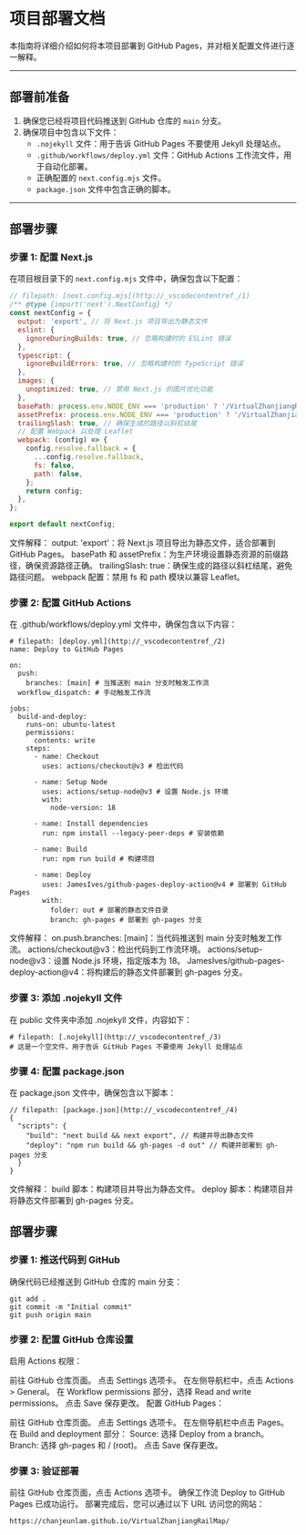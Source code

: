 # 项目部署文档

本指南将详细介绍如何将本项目部署到 GitHub Pages，并对相关配置文件进行逐一解释。

---

## 部署前准备

1. 确保您已经将项目代码推送到 GitHub 仓库的 `main` 分支。
2. 确保项目中包含以下文件：
   - `.nojekyll` 文件：用于告诉 GitHub Pages 不要使用 Jekyll 处理站点。
   - `.github/workflows/deploy.yml` 文件：GitHub Actions 工作流文件，用于自动化部署。
   - 正确配置的 `next.config.mjs` 文件。
   - `package.json` 文件中包含正确的脚本。

---

## 部署步骤

### 步骤 1: 配置 Next.js

在项目根目录下的 `next.config.mjs` 文件中，确保包含以下配置：

```javascript
// filepath: [next.config.mjs](http://_vscodecontentref_/1)
/** @type {import('next').NextConfig} */
const nextConfig = {
  output: 'export', // 将 Next.js 项目导出为静态文件
  eslint: {
    ignoreDuringBuilds: true, // 忽略构建时的 ESLint 错误
  },
  typescript: {
    ignoreBuildErrors: true, // 忽略构建时的 TypeScript 错误
  },
  images: {
    unoptimized: true, // 禁用 Next.js 的图片优化功能
  },
  basePath: process.env.NODE_ENV === 'production' ? '/VirtualZhanjiangRailMap' : '',
  assetPrefix: process.env.NODE_ENV === 'production' ? '/VirtualZhanjiangRailMap/' : '',
  trailingSlash: true, // 确保生成的路径以斜杠结尾
  // 配置 Webpack 以处理 Leaflet
  webpack: (config) => {
    config.resolve.fallback = { 
      ...config.resolve.fallback,
      fs: false,
      path: false,
    };
    return config;
  },
};

export default nextConfig;
```

文件解释：
output: 'export'：将 Next.js 项目导出为静态文件，适合部署到 GitHub Pages。
basePath 和 assetPrefix：为生产环境设置静态资源的前缀路径，确保资源路径正确。
trailingSlash: true：确保生成的路径以斜杠结尾，避免路径问题。
webpack 配置：禁用 fs 和 path 模块以兼容 Leaflet。

### 步骤 2: 配置 GitHub Actions
在 .github/workflows/deploy.yml 文件中，确保包含以下内容：

```
# filepath: [deploy.yml](http://_vscodecontentref_/2)
name: Deploy to GitHub Pages

on:
  push:
    branches: [main] # 当推送到 main 分支时触发工作流
  workflow_dispatch: # 手动触发工作流

jobs:
  build-and-deploy:
    runs-on: ubuntu-latest
    permissions:
      contents: write
    steps:
      - name: Checkout
        uses: actions/checkout@v3 # 检出代码
      
      - name: Setup Node
        uses: actions/setup-node@v3 # 设置 Node.js 环境
        with:
          node-version: 18
          
      - name: Install dependencies
        run: npm install --legacy-peer-deps # 安装依赖
        
      - name: Build
        run: npm run build # 构建项目
        
      - name: Deploy
        uses: JamesIves/github-pages-deploy-action@v4 # 部署到 GitHub Pages
        with:
          folder: out # 部署的静态文件目录
          branch: gh-pages # 部署到 gh-pages 分支
```

文件解释：
on.push.branches: [main]：当代码推送到 main 分支时触发工作流。
actions/checkout@v3：检出代码到工作流环境。
actions/setup-node@v3：设置 Node.js 环境，指定版本为 18。
JamesIves/github-pages-deploy-action@v4：将构建后的静态文件部署到 gh-pages 分支。


### 步骤 3: 添加 .nojekyll 文件
在 public 文件夹中添加 .nojekyll 文件，内容如下：

```
# filepath: [.nojekyll](http://_vscodecontentref_/3)
# 这是一个空文件，用于告诉 GitHub Pages 不要使用 Jekyll 处理站点
```


### 步骤 4: 配置 package.json
在 package.json 文件中，确保包含以下脚本：

```
// filepath: [package.json](http://_vscodecontentref_/4)
{
  "scripts": {
    "build": "next build && next export", // 构建并导出静态文件
    "deploy": "npm run build && gh-pages -d out" // 构建并部署到 gh-pages 分支
  }
}
```

文件解释：
build 脚本：构建项目并导出为静态文件。
deploy 脚本：构建项目并将静态文件部署到 gh-pages 分支。

## 部署步骤

### 步骤 1: 推送代码到 GitHub
确保代码已经推送到 GitHub 仓库的 main 分支：

```
git add .
git commit -m "Initial commit"
git push origin main
```

### 步骤 2: 配置 GitHub 仓库设置
启用 Actions 权限：

前往 GitHub 仓库页面。
点击 Settings 选项卡。
在左侧导航栏中，点击 Actions > General。
在 Workflow permissions 部分，选择 Read and write permissions。
点击 Save 保存更改。
配置 GitHub Pages：

前往 GitHub 仓库页面。
点击 Settings 选项卡。
在左侧导航栏中点击 Pages。
在 Build and deployment 部分：
Source: 选择 Deploy from a branch。
Branch: 选择 gh-pages 和 / (root)。
点击 Save 保存更改。
### 步骤 3: 验证部署
前往 GitHub 仓库页面，点击 Actions 选项卡。
确保工作流 Deploy to GitHub Pages 已成功运行。
部署完成后，您可以通过以下 URL 访问您的网站：
```
https://chanjeunlam.github.io/VirtualZhanjiangRailMap/
```